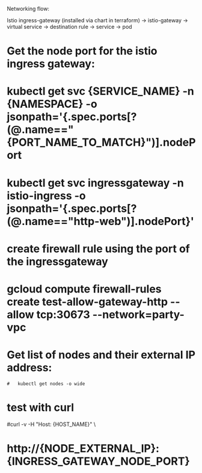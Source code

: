 Networking flow:

Istio ingress-gateway (installed via chart in terraform) -> istio-gateway -> virtual service -> destination rule -> service -> pod



# Get the node port for the istio ingress gateway:
#         kubectl get svc {SERVICE_NAME} -n {NAMESPACE} -o jsonpath='{.spec.ports[?(@.name=="{PORT_NAME_TO_MATCH}")].nodePort

#         kubectl get svc ingressgateway -n istio-ingress -o jsonpath='{.spec.ports[?(@.name=="http-web")].nodePort}'

# create firewall rule using the port of the ingressgateway
#  gcloud compute firewall-rules create test-allow-gateway-http --allow tcp:30673 --network=party-vpc

# Get list of nodes and their external IP address:
    #   kubectl get nodes -o wide

# test with curl
#curl -v -H "Host: {HOST_NAME}" \  
#      http://{NODE_EXTERNAL_IP}:{INGRESS_GATEWAY_NODE_PORT}